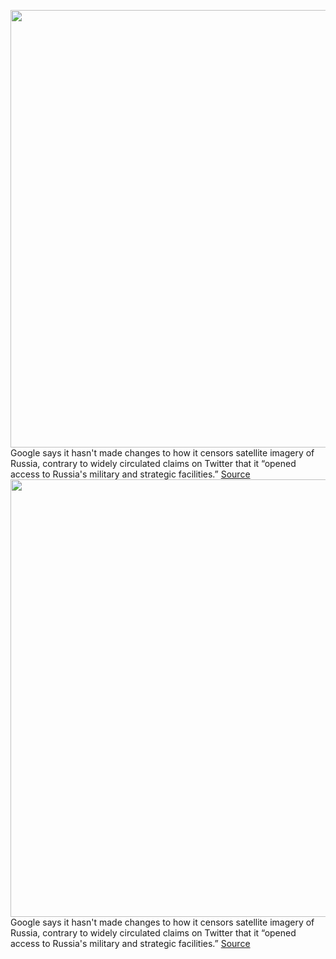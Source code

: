 <img src='https://cdn.vox-cdn.com/thumbor/WyyqugZnTOqfY4VQKAveBia4Jw4=/0x0:2556x1422/1200x800/filters:focal(1074x507:1482x915)/cdn.vox-cdn.com/uploads/chorus_image/image/70763950/Screen_Shot_2022_04_18_at_11.50.19.0.png' width='700px' /><br/>
Google says it hasn't made changes to how it censors satellite imagery of Russia, contrary to widely circulated claims on Twitter that it “opened access to Russia's military and strategic facilities.”
<a href='https://www.theverge.com/2022/4/18/23030753/google-maps-russian-military-satellite-images-russia-ukraine'> Source <a/><img src='https://cdn.vox-cdn.com/thumbor/WyyqugZnTOqfY4VQKAveBia4Jw4=/0x0:2556x1422/1200x800/filters:focal(1074x507:1482x915)/cdn.vox-cdn.com/uploads/chorus_image/image/70763950/Screen_Shot_2022_04_18_at_11.50.19.0.png' width='700px' /><br/>
Google says it hasn't made changes to how it censors satellite imagery of Russia, contrary to widely circulated claims on Twitter that it “opened access to Russia's military and strategic facilities.”
<a href='https://www.theverge.com/2022/4/18/23030753/google-maps-russian-military-satellite-images-russia-ukraine'> Source <a/>